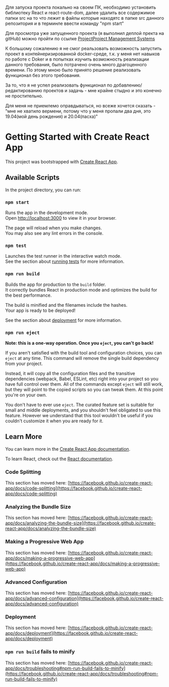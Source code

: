 Для запуска проекта локально на своем ПК, необходимо установить библиотеку React и react-route-dom, далее удалить все содержимое папки src на то что лежит в файлы которые находятс в папке src данного репозитория и в терминле ввести команду "npm start"

Для просмотра уже запущенного проекта (я выполнил деплой пректа на gitHub) можно пройти по ссылке [ProjectProject Management Systems](https://gfredex.github.io/pms/)

К большому сожалению я не смог реальзовать возможность запустить проект в контейнеризированной docker-среде, т.к. у меня нет навыков по работе с Doker и в попытках изучить возможность реализации данного требования, было потрачено очень много драгоценного времени. По этому мною было принято решение реализовать функционал без этого требования.

За то, что я не успел реализовать функционал по добавлению/редактированию проектов и задачь - мне крайне стыдно и это конечно не простительно.

Для меня не приемлемо оправдываться, но всеже хочется сказать - "мне не хватило вермени, потому что у меня пропали два дня, это 19.04(мой день рождения) и 20.04(пасха)"

# Getting Started with Create React App

This project was bootstrapped with [Create React App](https://github.com/facebook/create-react-app).

## Available Scripts

In the project directory, you can run:

### `npm start`

Runs the app in the development mode.\
Open [http://localhost:3000](http://localhost:3000) to view it in your browser.

The page will reload when you make changes.\
You may also see any lint errors in the console.

### `npm test`

Launches the test runner in the interactive watch mode.\
See the section about [running tests](https://facebook.github.io/create-react-app/docs/running-tests) for more information.

### `npm run build`

Builds the app for production to the `build` folder.\
It correctly bundles React in production mode and optimizes the build for the best performance.

The build is minified and the filenames include the hashes.\
Your app is ready to be deployed!

See the section about [deployment](https://facebook.github.io/create-react-app/docs/deployment) for more information.

### `npm run eject`

**Note: this is a one-way operation. Once you `eject`, you can't go back!**

If you aren't satisfied with the build tool and configuration choices, you can `eject` at any time. This command will remove the single build dependency from your project.

Instead, it will copy all the configuration files and the transitive dependencies (webpack, Babel, ESLint, etc) right into your project so you have full control over them. All of the commands except `eject` will still work, but they will point to the copied scripts so you can tweak them. At this point you're on your own.

You don't have to ever use `eject`. The curated feature set is suitable for small and middle deployments, and you shouldn't feel obligated to use this feature. However we understand that this tool wouldn't be useful if you couldn't customize it when you are ready for it.

## Learn More

You can learn more in the [Create React App documentation](https://facebook.github.io/create-react-app/docs/getting-started).

To learn React, check out the [React documentation](https://reactjs.org/).

### Code Splitting

This section has moved here: [https://facebook.github.io/create-react-app/docs/code-splitting](https://facebook.github.io/create-react-app/docs/code-splitting)

### Analyzing the Bundle Size

This section has moved here: [https://facebook.github.io/create-react-app/docs/analyzing-the-bundle-size](https://facebook.github.io/create-react-app/docs/analyzing-the-bundle-size)

### Making a Progressive Web App

This section has moved here: [https://facebook.github.io/create-react-app/docs/making-a-progressive-web-app](https://facebook.github.io/create-react-app/docs/making-a-progressive-web-app)

### Advanced Configuration

This section has moved here: [https://facebook.github.io/create-react-app/docs/advanced-configuration](https://facebook.github.io/create-react-app/docs/advanced-configuration)

### Deployment

This section has moved here: [https://facebook.github.io/create-react-app/docs/deployment](https://facebook.github.io/create-react-app/docs/deployment)

### `npm run build` fails to minify

This section has moved here: [https://facebook.github.io/create-react-app/docs/troubleshooting#npm-run-build-fails-to-minify](https://facebook.github.io/create-react-app/docs/troubleshooting#npm-run-build-fails-to-minify)
